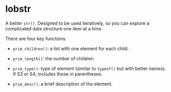 # lobstr

A better `str()`. Designed to be used iteratively, so you can explore a complicated data structure one item at a time.

There are four key functions:

* `prim_children()`: a list with one element for each child.

* `prim_length()`: the number of children.

* `prim_type()`: type of element (similar to `typeof()` but with better names).
  If S3 or S4, includes those in parentheses.

* `prim_desc()`: a brief description of the element.
